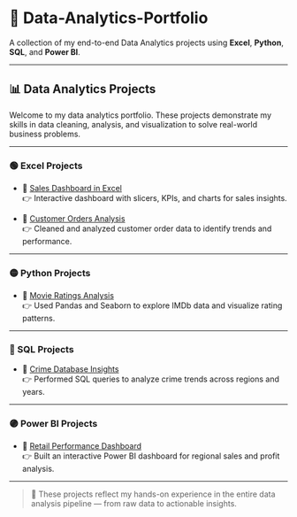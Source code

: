 # 📁 Data-Analytics-Portfolio

A collection of my end-to-end Data Analytics projects using **Excel**, **Python**, **SQL**, and **Power BI**.

---

## 📊 Data Analytics Projects

Welcome to my data analytics portfolio. These projects demonstrate my skills in data cleaning, analysis, and visualization to solve real-world business problems.

---

### 🟢 Excel Projects
- 📁 [Sales Dashboard in Excel](https://github.com/yourusername/Sales-Dashboard-Excel)  
  👉 Interactive dashboard with slicers, KPIs, and charts for sales insights.

- 📁 [Customer Orders Analysis](https://github.com/yourusername/Excel-Customer-Analysis)  
  👉 Cleaned and analyzed customer order data to identify trends and performance.

---

### 🟡 Python Projects
- 📁 [Movie Ratings Analysis](https://github.com/yourusername/Movie-Analysis-Python)  
  👉 Used Pandas and Seaborn to explore IMDb data and visualize rating patterns.

---

### 🔵 SQL Projects
- 📁 [Crime Database Insights](https://github.com/yourusername/SQL-Crime-Insights)  
  👉 Performed SQL queries to analyze crime trends across regions and years.

---

### 🟣 Power BI Projects
- 📁 [Retail Performance Dashboard](https://github.com/yourusername/PowerBI-Retail-Performance)  
  👉 Built an interactive Power BI dashboard for regional sales and profit analysis.

---

> 💼 These projects reflect my hands-on experience in the entire data analysis pipeline — from raw data to actionable insights.


